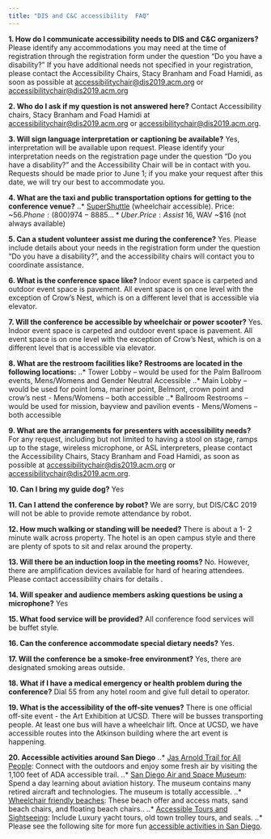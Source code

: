 ```yaml
---
title: "DIS and C&C accessibility  FAQ"
---
```



__1. How do I communicate accessibility needs to DIS and C&C organizers?__ 
Please identify any accommodations you may need at the time of registration through the registration form under the question “Do you have a disability?” If you have additional needs not specified in your registration, please contact the Accessibility Chairs, Stacy Branham and Foad Hamidi, as soon as possible at [accessibilitychair@dis2019.acm.org](mailto:accessibilitychair@dis2019.acm.org) or [accessibilitychair@dis2019.acm.org](mailto:accessibilitychair@dis2019.acm.org)

__2. Who do I ask if my question is not answered here?__ 
Contact Accessibility chairs, Stacy Branham and Foad Hamidi at [accessibilitychair@dis2019.acm.org](mailto:accessibilitychair@dis2019.acm.org) or [accessibilitychair@dis2019.acm.org](mailto:accessibilitychair@dis2019.acm.org).

__3. Will sign language interpretation or captioning be available?__
Yes, interpretation will be available upon request. Please identify your interpretation needs on the registration page under the question “Do you have a disability?” and the Accessibility Chair will be in contact with you. Requests should be made prior to June 1; if you make your request after this date, we will try our best to accommodate you.

__4. What are the taxi and public transportation options for getting to the conference venue?__
..* [SuperShuttle](https://www.supershuttle.com/) (wheelchair accessible). Price: ~$56. Phone: (800) 974-8885.
..* Uber. Price: Assist ~$16, WAV ~$16 (not always available)

__5. Can a student volunteer assist me during the conference?__
Yes. Please include details about your needs in the registration form under the question “Do you have a disability?”, and the accessibility chairs will contact you to coordinate assistance.

__6. What is the conference space like?__ 
Indoor event space is carpeted and outdoor event space is pavement. All event space is on one level with the exception of Crow’s Nest, which is on a different level that is accessible via elevator.

__7. Will the conference be accessible by wheelchair or power scooter?__ 
Yes. Indoor event space is carpeted and outdoor event space is pavement. All event space is on one level with the exception of Crow’s Nest, which is on a different level that is accessible via elevator.

__8. What are the restroom facilities like? Restrooms are located in the following locations:__ 
..* Tower Lobby – would be used for the Palm Ballroom events, Mens/Womens and Gender Neutral Accessible
..* Main Lobby – would be used for point loma, mariner point, Belmont, crown point and crow’s nest - Mens/Womens – both accessible
..* Ballroom Restrooms – would be used for mission, bayview and pavilion events - Mens/Womens – both accessible

__9. What are the arrangements for presenters with accessibility needs?__ 
For any request, including but not limited to having a stool on stage, ramps up to the stage, wireless microphone, or ASL interpreters, please contact the Accessibility Chairs, Stacy Branham and Foad Hamidi, as soon as possible at [accessibilitychair@dis2019.acm.org](mailto:accessibilitychair@dis2019.acm.org) or [accessibilitychair@dis2019.acm.org](mailto:accessibilitychair@dis2019.acm.org).

__10. Can I bring my guide dog?__ 
Yes

__11. Can I attend the conference by robot?__
We are sorry, but DIS/C&C 2019 will not be able to provide remote attendance by robot.

__12. How much walking or standing will be needed?__ 
There is about a 1- 2 minute walk across property. The hotel is an open campus style and there are plenty of spots to sit and relax around the property. 

__13. Will there be an induction loop in the meeting rooms?__ 
No. However, there are amplification devices available for hard of hearing attendees.  Please contact accessibility chairs for details .

__14. Will speaker and audience members asking questions be using a microphone?__
Yes

__15. What food service will be provided?__ 
All conference food services will be buffet style.

__16. Can the conference accommodate special dietary needs?__
Yes.

__17. Will the conference be a smoke-free environment?__
Yes, there are designated smoking areas outside. 

__18. What if I have a medical emergency or health problem during the conference?__ 
Dial 55 from any hotel room and give full detail to operator.

__19. What is the accessibility of the off-site venues?__ 
There is one official off-site event - the Art Exhibition at UCSD. There will be busses transporting people. At least one bus will have a wheelchair lift. Once at UCSD, we have accessible routes into the Atkinson building where the art event is happening.

__20. Accessible activities around San Diego__
..* [Jas Arnold Trail for All People](https://www.sandiego.gov/park-and-recreation/parks/trail-for-all-people): Connect with the outdoors and enjoy some fresh air by visiting the 1,100 feet of ADA accessible trail. 
..* [San Diego Air and Space Museum](http://sandiegoairandspace.org): Spend a day learning about aviation history. The museum contains many retired aircraft and technologies. The museum is totally accessible. 
..* [Wheelchair friendly beaches](https://www.sandiego.org/articles/accessible/beach-wheelchairs-san-diego-beaches.aspx): These beach offer and access mats, sand beach chairs, and floating beach chairs.. 
..* [Accessible Tours and Sightseeing](https://www.sandiego.org/articles/accessible/tours-sightseeing.aspx): Include Luxury yacht tours, old town trolley tours, and seals. 
..* Please see the following site for more fun [accessible activities in San Diego](https://www.sandiego.org/plan/visitors-information-services/accessible-traveling.aspx).
